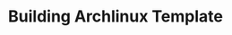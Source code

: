 ---
lang: es
layout: doc
redirect_from:
- /es/doc/BuildingArchlinuxTemplate/
- /es/wiki/BuildingArchlinuxTemplate/
- /es/doc/building-archlinux-template/
redirect_to: https://github.com/Qubes-Community/Contents/blob/master/docs/building/building-archlinux-template.md
ref: 116
title: Building Archlinux Template
---